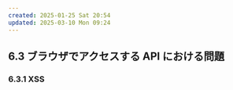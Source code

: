 ```yaml
---
created: 2025-01-25 Sat 20:54
updated: 2025-03-10 Mon 09:24
---
```

## 6.3 ブラウザでアクセスする API における問題

### 6.3.1 XSS